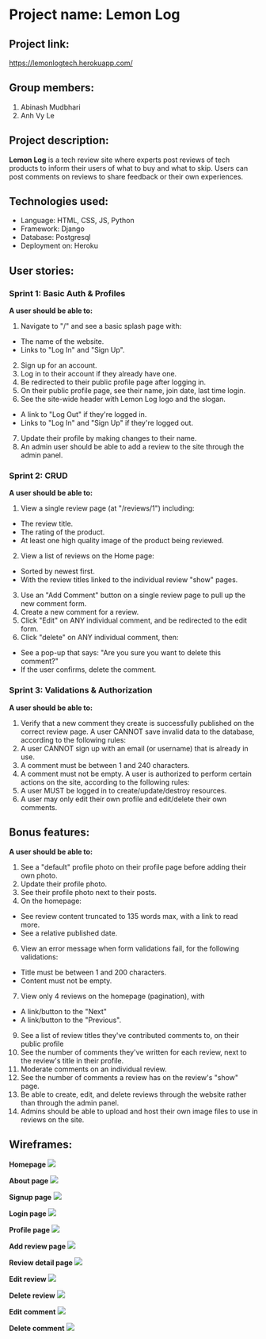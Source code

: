 # Project name: Lemon Log

## Project link: 
https://lemonlogtech.herokuapp.com/

## Group members:
1. Abinash Mudbhari
2. Anh Vy Le

## Project description:
**Lemon Log** is a tech review site where experts post reviews of tech products to inform their users of what to buy and what to skip. Users can post comments on reviews to share feedback or their own experiences.

## Technologies used:
- Language: HTML, CSS, JS, Python
- Framework: Django
- Database: Postgresql
- Deployment on: Heroku 

## User stories:
### Sprint 1: Basic Auth & Profiles
**A user should be able to:**
1. Navigate to "/" and see a basic splash page with:
- The name of the website.
- Links to "Log In" and "Sign Up".
2. Sign up for an account.
3. Log in to their account if they already have one.
4. Be redirected to their public profile page after logging in.
5. On their public profile page, see their name, join date, last time login.
6. See the site-wide header with Lemon Log logo and the slogan.
- A link to "Log Out" if they're logged in.
- Links to "Log In" and "Sign Up" if they're logged out.
7. Update their profile by making changes to their name.
8. An admin user should be able to add a review to the site through the admin panel.

### Sprint 2: CRUD
**A user should be able to:**
1. View a single review page (at "/reviews/1") including:
- The review title.
- The rating of the product.
- At least one high quality image of the product being reviewed.
2. View a list of reviews on the Home page:
- Sorted by newest first.
- With the review titles linked to the individual review "show" pages.
3. Use an "Add Comment" button on a single review page to pull up the new comment form.
4. Create a new comment for a review.
5. Click "Edit" on ANY individual comment, and be redirected to the edit form.
6. Click "delete" on ANY individual comment, then:
- See a pop-up that says: "Are you sure you want to delete this comment?"
- If the user confirms, delete the comment.

### Sprint 3: Validations & Authorization
**A user should be able to:**
1. Verify that a new comment they create is successfully published on the correct review page.
A user CANNOT save invalid data to the database, according to the following rules:
2. A user CANNOT sign up with an email (or username) that is already in use.
3. A comment must be between 1 and 240 characters.
4. A comment must not be empty.
A user is authorized to perform certain actions on the site, according to the following rules:
5. A user MUST be logged in to create/update/destroy resources.
6. A user may only edit their own profile and edit/delete their own comments.

## Bonus features:
**A user should be able to:**
1. See a "default" profile photo on their profile page before adding their own photo.
2. Update their profile photo.
3. See their profile photo next to their posts.
4. On the homepage:
- See review content truncated to 135 words max, with a link to read more.
- See a relative published date.
6. View an error message when form validations fail, for the following validations:
- Title must be between 1 and 200 characters.
- Content must not be empty.
7. View only 4 reviews on the homepage (pagination), with
- A link/button to the "Next"
- A link/button to the "Previous".
9. See a list of review titles they've contributed comments to, on their public profile
10. See the number of comments they've written for each review, next to the review's title in their profile.
11. Moderate comments on an individual review.
12. See the number of comments a review has on the review's "show" page.
13. Be able to create, edit, and delete reviews through the website rather than through the admin panel.
14. Admins should be able to upload and host their own image files to use in reviews on the site.

## Wireframes:
**Homepage**
<img src="media/homepage.png">

**About page**
<img src="media/about.png">

**Signup page**
<img src="media/signup.png">

**Login page**
<img src="media/login.png">

**Profile page**
<img src="media/profile.png">

**Add review page**
<img src="media/add-review.png">

**Review detail page**
<img src="media/review-detail.png">

**Edit review**
<img src="media/edit-review.png">

**Delete review**
<img src="media/delete-review.png">

**Edit comment**
<img src="media/edit-comment.png">

**Delete comment**
<img src="media/delete-comment.png">





